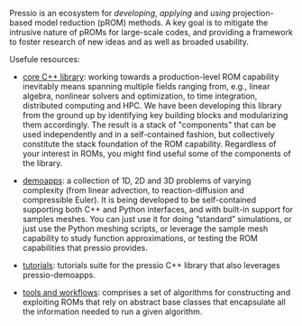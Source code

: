 Pressio is an ecosystem for *developing*, *applying* and *using* projection-based model reduction (pROM) methods. 
A key goal is to mitigate the intrusive nature of pROMs for large-scale codes, and providing a framework to foster research of new ideas and as well as broaded usability. 

Usefule resources: 
- [core C++ library](https://pressio.github.io/pressio/): working towards a production-level ROM capability inevitably means spanning multiple fields ranging from, e.g., linear algebra, nonlinear solvers and optimization, to time integration, distributed computing and HPC. We have been developing this library from the ground up by identifying key building blocks and modularizing them accordingly. The result is a stack of "components" that can be used independently and in a self-contained fashion, but collectively constitute the stack foundation of the ROM capability. Regardless of your interest in ROMs, you might find useful some of the components of the library.

- [demoapps](https://pressio.github.io/pressio-demoapps/): a collection of 1D, 2D and 3D problems of varying complexity (from linear advection, to reaction-diffusion and compressible Euler). It is being developed to be self-contained supporting both C++ and Python interfaces, and with built-in support for samples meshes. You can just use it for doing “standard” simulations, or just use the Python meshing scripts, or leverage the sample mesh capability to study function approximations, or testing the ROM capabilities that pressio provides.

- [tutorials](https://pressio.github.io/pressio-tutorials/): tutorials suite for the pressio C++ library that also leverages pressio-demoapps. 

- [tools and workflows](https://github.com/Pressio): comprises a set of algorithms for constructing and exploiting ROMs that rely on abstract base classes that encapsulate all the information needed to run a given algorithm. 
